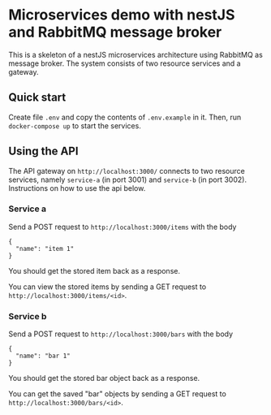 # Microservices demo with nestJS and RabbitMQ message broker

This is a skeleton of a nestJS microservices architecture using RabbitMQ as message broker. The system consists of two resource services and a gateway.

## Quick start

Create file `.env` and copy the contents of `.env.example` in it. Then, run `docker-compose up` to start the services.

## Using the API

The API gateway on `http://localhost:3000/` connects to two resource services, namely `service-a` (in port 3001) and `service-b` (in port 3002). Instructions on how to use the api below.

### Service a

Send a POST request to `http://localhost:3000/items` with the body

```
{
  "name": "item 1"
}
```

You should get the stored item back as a response.

You can view the stored items by sending a GET request to `http://localhost:3000/items/<id>`.

### Service b

Send a POST request to `http://localhost:3000/bars` with the body

```
{
  "name": "bar 1"
}
```

You should get the stored bar object back as a response.

You can get the saved "bar" objects by sending a GET request to `http://localhost:3000/bars/<id>`.
